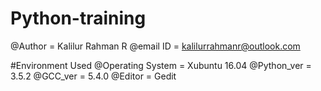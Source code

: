 # Python-training

@Author = Kalilur Rahman R
@email ID = kalilurrahmanr@outlook.com

#Environment Used
@Operating System = Xubuntu 16.04
@Python_ver = 3.5.2
@GCC_ver = 5.4.0
@Editor = Gedit


